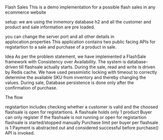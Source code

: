 Flash Sales
This is a demo implementation for a possible flash sales in any ecommerce website

setup:
we are using the inmemory database h2 and all the customer and product and sale information are pre loaded.

you can change the server port and all other details in applocation.properties
This application contains two public facing APIs for registartion to a sale and purchase of a product in sale.


Idea
As per the problem statement, we have implemented a FlashSale framework with Consistency over Availability. The system is database-driven till flashsale actually starts. During the sale, read and write is driven by Redis cache. We have used pessimistic locking with timeout to correctly determine the available SKU from inventory and thereby changing the values. During sale, Database persistence is done only after the confirmation of purchase.

The flow

registartion includes checking whether a customer is valid and the choosed flashsale is open for registartions.
A flashsale holds only 1 product
Buyer can only register if the flashsale is not running or open for registartion
flashsale is started/stopped manually
Purchase limit per buyer per flashsale is 1
Payment is abstracted out and considered successful before purchase() API is invoked.
